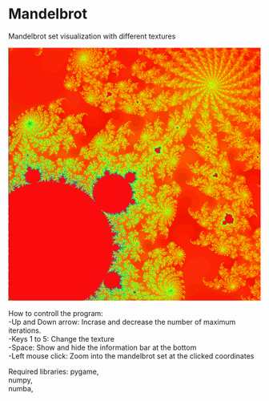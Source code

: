 # Mandelbrot
 Mandelbrot set visualization with different textures<br />

 <img src="Screenshots/mandelbrot.png" />

How to controll the program:<br />
-Up and Down arrow: Incrase and decrease the number of maximum iterations.<br />
-Keys 1 to 5: Change the texture<br /> 
-Space: Show and hide the information bar at the bottom<br /> 
-Left mouse click: Zoom into the mandelbrot set at the clicked coordinates<br />


Required libraries:
  pygame,<br />
  numpy,<br />
  numba,<br />
